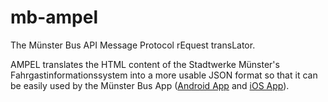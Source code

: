 # mb-ampel
The Münster Bus API Message Protocol rEquest transLator.

AMPEL translates the HTML content of the Stadtwerke Münster's Fahrgastinformationssystem into a more usable JSON
format so that it can be easily used by the Münster Bus App
([Android App](https://github.com/TorstenCScholz/muensterbus) and [iOS App](https://github.com/TorstenCScholz/muensterbus-ios)).

